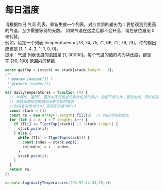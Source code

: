 # 每日温度
请根据每日 气温 列表，重新生成一个列表。对应位置的输出为：要想观测到更高的气温，至少需要等待的天数。
如果气温在这之后都不会升高，请在该位置用 0 来代替。<br>
例如，给定一个列表 temperatures = [73, 74, 75, 71, 69, 72, 76, 73]，你的输出应该是 [1, 1, 4, 2, 1, 1, 0, 0]。<br>
提示：气温 列表长度的范围是 [1, 30000]。每个气温的值的均为华氏度，都是在 [30, 100] 范围内的整数
```js
const getTop = (stack) => stack[stack.length - 1];
/**
 * @param {number[]} T
 * @return {number[]}
 */
var dailyTemperatures = function (T) {
  // 单调栈：遍历T，若栈中无元素或元素比栈顶元素小，则把下标入栈；否则出栈，同时设定re中相应下标为
  // 栈顶元素和当前遍历元素下标的插值
  //时间复杂度为O(n),空间复杂度为O(n)
  const stack = [];
  const re = new Array(T.length).fill(0)  // re必须先初始化
  for (let i = 0; i < T.length; i++) {
    if (T[i] <= T[getTop(stack)] || !stack.length) {
      stack.push(i);
    } else {
      while (T[i] > T[getTop(stack)]) {
        const index = stack.pop();
        re[index] = i - index;
      }
      stack.push(i);
    }
  }
  return re;
};

console.log(dailyTemperatures([93,97,32,43,78]));

```

